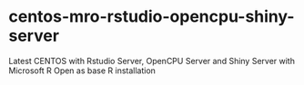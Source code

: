 # centos-mro-rstudio-opencpu-shiny-server
Latest CENTOS with Rstudio Server, OpenCPU Server and Shiny Server with Microsoft R Open as base R installation
